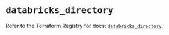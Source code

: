 # `databricks_directory`

Refer to the Terraform Registry for docs: [`databricks_directory`](https://registry.terraform.io/providers/databricks/databricks/1.74.0/docs/resources/directory).

